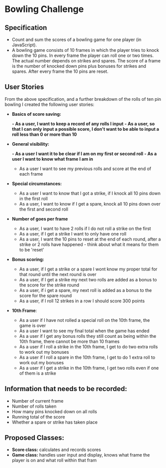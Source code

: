 # Bowling Challenge


## Specification

- Count and sum the scores of a bowling game for one player (in JavaScript).
- A bowling game consists of 10 frames in which the player tries to knock down the 10 pins. In every frame the player can roll one or two times. The actual number depends on strikes and spares. The score of a frame is the number of knocked down pins plus bonuses for strikes and spares. After every frame the 10 pins are reset.


## User Stories

From the above specification, and a further breakdown of the rolls of ten pin bowling I created the following user stories:


  - **Basics of score saving:**

    **- As a user, I want to keep a record of any rolls I input**
    **- As a user, so that I can only input a possible score, I don't want to be able to input a roll less than 0 or more than 10**


  - **General visibility:**

    **- As a user I want it to be clear if I am on my first or second roll**
    **- As a user I want to know what frame I am in**
    - As a user I want to see my previous rolls and score at the end of each frame


  - **Special circumstances:**

    - As a user I want to know that I got a strike, if I knock all 10 pins down in the first roll
    - As a user, I want to know if I get a spare, knock all 10 pins down over the first and second roll


  - **Number of goes per frame**

    - As a user, I want to have 2 rolls if I do not roll a strike on the first
    - As a user, if I get a strike I want to only have one roll
    - As a user, I want the 10 pins to reset at the end of each round, after a strike or 2 rolls have happened - think about what it means for them to be 'reset'


  - **Bonus scoring:**

    - As a user, if I get a strike or a spare I wont know my proper total for that round until the next round is over
    - As a user, if I get a strike my next two rolls are added as a bonus to the score for the strike round
    - As a user, if i get a spare, my next roll is added as a bonus to the score for the spare round
    - As a user, if I roll 12 strikes in a row I should score 300 points


  - **10th Frame**:

    - As a user if I have not rolled a special roll on the 10th frame, the game is over
    - As a user I want to see my final total when the game has ended
    - As a user if I get any bonus rolls they still count as being within the 10th frame, there cannot be more than 10 frames
    - As a user if I roll a strike in the 10th frame, I get to do two extra rolls to work out my bonuses
    - As a user if I roll a spare in the 10th frame, I get to do 1 extra roll to work out my bonuses
    - As a user if I get a strike in the 10th frame, I get two rolls even if one of them is a strike

## Information that needs to be recorded:
  - Number of current frame
  - Number of rolls taken
  - How many pins knocked down on all rolls
  - Running total of the score
  - Whether a spare or strike has taken place

## Proposed Classes:
- **Score class:** calculates and records scores
- **Game class:** handles user input and display, knows what frame the player is on and what roll within that fram
